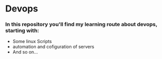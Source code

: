 # Devops

### In this repository you'll find my learning route about devops, starting with:
* Some linux Scripts
* automation and cofiguration of servers
* And so on...
